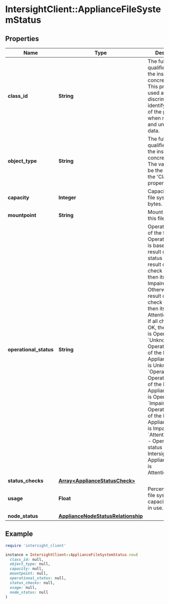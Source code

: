 # IntersightClient::ApplianceFileSystemStatus

## Properties

| Name | Type | Description | Notes |
| ---- | ---- | ----------- | ----- |
| **class_id** | **String** | The fully-qualified name of the instantiated, concrete type. This property is used as a discriminator to identify the type of the payload when marshaling and unmarshaling data. | [default to &#39;appliance.FileSystemStatus&#39;] |
| **object_type** | **String** | The fully-qualified name of the instantiated, concrete type. The value should be the same as the &#39;ClassId&#39; property. | [default to &#39;appliance.FileSystemStatus&#39;] |
| **capacity** | **Integer** | Capacity of the file system in bytes. | [optional] |
| **mountpoint** | **String** | Mount point of this file system. | [optional][readonly] |
| **operational_status** | **String** | Operational status of the file system. Operational status is based on the result of the status checks. If result of any check is Critical, then its value is Impaired. Otherwise, if result of any check is Warning, then its value is AttentionNeeded. If all checks are OK, then its value is Operational. * &#x60;Unknown&#x60; - Operational status of the Intersight Appliance entity is Unknown. * &#x60;Operational&#x60; - Operational status of the Intersight Appliance entity is Operational. * &#x60;Impaired&#x60; - Operational status of the Intersight Appliance entity is Impaired. * &#x60;AttentionNeeded&#x60; - Operational status of the Intersight Appliance entity is AttentionNeeded. | [optional][readonly][default to &#39;Unknown&#39;] |
| **status_checks** | [**Array&lt;ApplianceStatusCheck&gt;**](ApplianceStatusCheck.md) |  | [optional] |
| **usage** | **Float** | Percentage of the file system capacity currently in use. | [optional][readonly] |
| **node_status** | [**ApplianceNodeStatusRelationship**](ApplianceNodeStatusRelationship.md) |  | [optional] |

## Example

```ruby
require 'intersight_client'

instance = IntersightClient::ApplianceFileSystemStatus.new(
  class_id: null,
  object_type: null,
  capacity: null,
  mountpoint: null,
  operational_status: null,
  status_checks: null,
  usage: null,
  node_status: null
)
```

